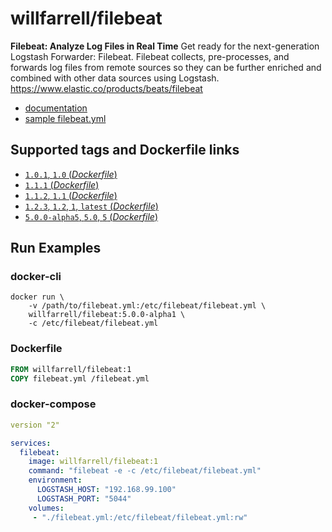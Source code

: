 # willfarrell/filebeat

**Filebeat: Analyze Log Files in Real Time**
Get ready for the next-generation Logstash Forwarder: Filebeat. Filebeat collects, pre-processes, and forwards log files from remote sources so they can be further enriched and combined with other data sources using Logstash. https://www.elastic.co/products/beats/filebeat

- [documentation](https://www.elastic.co/guide/en/beats/filebeat/index.html)
- [sample filebeat.yml](https://github.com/elastic/filebeat/blob/master/etc/filebeat.yml)

## Supported tags and Dockerfile links

-	[`1.0.1`, `1.0` (*Dockerfile*)](https://github.com/willfarrell/docker-filebeat/blob/master/1.1.1/Dockerfile)
-	[`1.1.1` (*Dockerfile*)](https://github.com/willfarrell/docker-filebeat/blob/master/1.1.1/Dockerfile)
-	[`1.1.2`, `1.1` (*Dockerfile*)](https://github.com/willfarrell/docker-filebeat/blob/master/1.1.1/Dockerfile)
-	[`1.2.3`, `1.2`, `1`, `latest` (*Dockerfile*)](https://github.com/willfarrell/docker-filebeat/blob/master/1.2.3/Dockerfile)
-	[`5.0.0-alpha5`, `5.0`, `5` (*Dockerfile*)](https://github.com/willfarrell/docker-filebeat/blob/master/5.0.0-alpha5/Dockerfile)

## Run Examples

### docker-cli
```
docker run \
	-v /path/to/filebeat.yml:/etc/filebeat/filebeat.yml \
	willfarrell/filebeat:5.0.0-alpha1 \
	-c /etc/filebeat/filebeat.yml
```

### Dockerfile

```Dockerfile
FROM willfarrell/filebeat:1
COPY filebeat.yml /filebeat.yml
```

### docker-compose

```yml
version "2"

services:
  filebeat:
    image: willfarrell/filebeat:1
    command: "filebeat -e -c /etc/filebeat/filebeat.yml"
    environment:
      LOGSTASH_HOST: "192.168.99.100"
      LOGSTASH_PORT: "5044"
    volumes:
     - "./filebeat.yml:/etc/filebeat/filebeat.yml:rw"

```